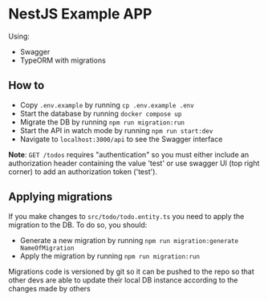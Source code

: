 # NestJS Example APP

Using:

- Swagger
- TypeORM with migrations

## How to

- Copy `.env.example` by running `cp .env.example .env`
- Start the database by running `docker compose up`
- Migrate the DB by running `npm run migration:run`
- Start the API in watch mode by running `npm run start:dev`
- Navigate to `localhost:3000/api` to see the Swagger interface

**Note**: `GET /todos` requires "authentication" so you must either include an authorization header containing the value 'test' or use swagger UI (top right corner) to add an authorization token ('test').

## Applying migrations

If you make changes to `src/todo/todo.entity.ts` you need to apply the migration to the DB. To do so, you should: 

- Generate a new migration by running `npm run migration:generate NameOfMigration`
- Apply the migration by running `npm run migration:run`

Migrations code is versioned by git so it can be pushed to the repo so that other devs are able to update their local DB instance according to the changes made by others


